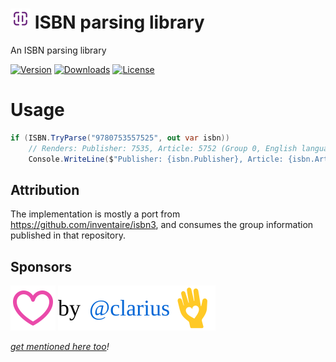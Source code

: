 ![Icon](https://raw.githubusercontent.com/devlooped/isbn/main/assets/img/icon-32.png) ISBN parsing library
============

An ISBN parsing library

[![Version](https://img.shields.io/nuget/vpre/ISBN.svg?color=royalblue)](https://www.nuget.org/packages/ISBN)
[![Downloads](https://img.shields.io/nuget/dt/ISBN.svg?color=green)](https://www.nuget.org/packages/ISBN)
[![License](https://img.shields.io/github/license/devlooped/isbn.svg?color=blue)](https://github.com/devlooped/isbn/blob/main/license.txt)

# Usage

```csharp
if (ISBN.TryParse("9780753557525", out var isbn))
    // Renders: Publisher: 7535, Article: 5752 (Group 0, English language)
    Console.WriteLine($"Publisher: {isbn.Publisher}, Article: {isbn.Article} (Group {isbn.Group}, {isbn.GroupName})");
```

## Attribution

The implementation is mostly a port from https://github.com/inventaire/isbn3, and consumes the 
group information published in that repository.


## Sponsors

[![sponsored](https://raw.githubusercontent.com/devlooped/oss/main/assets/images/sponsors.svg)](https://github.com/sponsors/devlooped) [![clarius](https://raw.githubusercontent.com/clarius/branding/main/logo/byclarius.svg)](https://github.com/clarius)[![clarius](https://raw.githubusercontent.com/clarius/branding/main/logo/logo.svg)](https://github.com/clarius)

*[get mentioned here too](https://github.com/sponsors/devlooped)!*
